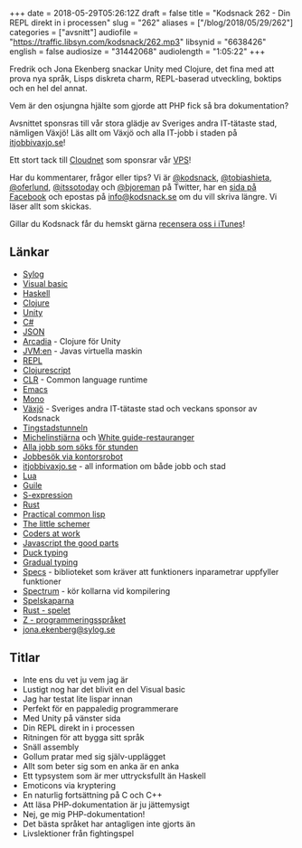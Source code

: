 +++
date = 2018-05-29T05:26:12Z
draft = false
title = "Kodsnack 262 - Din REPL direkt in i processen"
slug = "262"
aliases = ["/blog/2018/05/29/262"]
categories = ["avsnitt"]
audiofile = "https://traffic.libsyn.com/kodsnack/262.mp3"
libsynid = "6638426"
english = false
audiosize = "31442068"
audiolength = "1:05:22"
+++

Fredrik och Jona Ekenberg snackar Unity med Clojure, det fina med att prova nya språk, Lisps diskreta charm, REPL-baserad utveckling, boktips och en hel del annat.

Vem är den osjungna hjälte som gjorde att PHP fick så bra dokumentation?

Avsnittet sponsras till vår stora glädje av Sveriges andra IT-tätaste stad, nämligen Växjö! Läs allt om Växjö och alla IT-jobb i staden på [itjobbivaxjo.se](http://www.itjobbivaxjo.se/)!

Ett stort tack till [Cloudnet](http://www.cloudnet.se) som sponsrar vår [VPS](http://en.wikipedia.org/wiki/Virtual_private_server)!

Har du kommentarer, frågor eller tips? Vi är [@kodsnack](https://www.twitter.com/kodsnack), [@tobiashieta](https://www.twitter.com/tobiashieta), [@oferlund](https://www.twitter.com/oferlund), [@itssotoday](https://twitter.com/itssotoday) och [@bjoreman](https://www.twitter.com/bjoreman) på Twitter, har en [sida på Facebook](https://www.facebook.com/kodsnack) och epostas på [info@kodsnack.se](mailto:info@kodsnack.se) om du vill skriva längre. Vi läser allt som skickas.

Gillar du Kodsnack får du hemskt gärna [recensera oss i iTunes](http://itunes.apple.com/se/podcast/kodsnack/id561631498?l=en)!

## Länkar ##
* [Sylog](https://www.sylog.se/sv-SE/om-oss/om-sylog-26080729)
* [Visual basic](https://en.wikipedia.org/wiki/Visual_Basic)
* [Haskell](https://en.wikipedia.org/wiki/Haskell_%28programming_language%29)
* [Clojure](https://en.wikipedia.org/wiki/Clojure)
* [Unity](https://en.wikipedia.org/wiki/Unity_%28game_engine%29)
* [C#](https://en.wikipedia.org/wiki/C_Sharp_%28programming_language%29)
* [JSON](https://en.wikipedia.org/wiki/JSON)
* [Arcadia](http://arcadia-unity.github.io/) - Clojure för Unity
* [JVM:en](https://en.wikipedia.org/wiki/Java_virtual_machine) - Javas virtuella maskin
* [REPL](https://en.wikipedia.org/wiki/Read%E2%80%93eval%E2%80%93print_loop)
* [Clojurescript](https://clojurescript.org/)
* [CLR](https://en.wikipedia.org/wiki/Common_Language_Runtime) - Common language runtime
* [Emacs](https://en.wikipedia.org/wiki/Emacs)
* [Mono](https://en.wikipedia.org/wiki/Mono_%28software%29)
* [Växjö](http://www.itjobbivaxjo.se/) - Sveriges andra IT-tätaste stad och veckans sponsor av Kodsnack
* [Tingstadstunneln](https://sv.wikipedia.org/wiki/Tingstadstunneln)
* [Michelinstjärna](http://www.pmrestauranger.se/sv/restaurant/utmarkelser/) och [White guide-restauranger](https://vaxjoco.se/blog/aktuellt/white-guide-2017/)
* [Alla jobb som söks för stunden](http://www.itjobbivaxjo.se/jobb/)
* [Jobbesök via kontorsrobot](http://www.itjobbivaxjo.se/styr-var-robot/)
* [itjobbivaxjo.se](http://www.itjobbivaxjo.se/) - all information om både jobb och stad
* [Lua](https://en.wikipedia.org/wiki/Lua_%28programming_language%29)
* [Guile](https://en.wikipedia.org/wiki/GNU_Guile#Guile_Scheme)
* [S-expression](https://en.wikipedia.org/wiki/S-expression)
* [Rust](https://en.wikipedia.org/wiki/Rust_%28programming_language%29)
* [Practical common lisp](http://www.gigamonkeys.com/book/)
* [The little schemer](https://www.bokus.com/bok/9780262560993/the-little-schemer/)
* [Coders at work](http://www.codersatwork.com/)
* [Javascript the good parts](http://shop.oreilly.com/product/9780596517748.do)
* [Duck typing](https://en.wikipedia.org/wiki/Duck_typing)
* [Gradual typing](https://en.wikipedia.org/wiki/Gradual_typing)
* [Specs](https://clojure.org/about/spec) - biblioteket som kräver att funktioners inparametrar uppfyller funktioner
* [Spectrum](https://github.com/arohner/spectrum) - kör kollarna vid kompilering
* [Spelskaparna](http://spelskaparna.com/)
* [Rust - spelet](https://en.wikipedia.org/wiki/Rust_%28video_game%29)
* [Z - programmeringsspråket](https://en.wikipedia.org/wiki/Z_notation)
* [jona.ekenberg@sylog.se](mailto:jona.ekenberg@sylog.se)

## Titlar ##
* Inte ens du vet ju vem jag är
* Lustigt nog har det blivit en del Visual basic
* Jag har testat lite lispar innan
* Perfekt för en pappaledig programmerare
* Med Unity på vänster sida
* Din REPL direkt in i processen
* Ritningen för att bygga sitt språk
* Snäll assembly
* Gollum pratar med sig själv-upplägget
* Allt som beter sig som en anka är en anka
* Ett typsystem som är mer uttrycksfullt än Haskell
* Emoticons via kryptering
* En naturlig fortsättning på C och C++
* Att läsa PHP-dokumentation är ju jättemysigt
* Nej, ge mig PHP-dokumentation!
* Det bästa språket har antagligen inte gjorts än
* Livslektioner från fightingspel